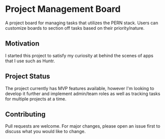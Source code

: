 # Project Management Board

A project board for managing tasks that utilizes the PERN stack. Users can customize boards to section off tasks based on their priority/nature.

## Motivation

I started this project to satisfy my curiosity at behind the scenes of apps that I use such as Huntr.

## Project Status

The project currently has MVP features available, however I'm looking to develop it further and implement admin/team roles as well as tracking tasks for multiple projects at a time.

## Contributing

Pull requests are welcome. For major changes, please open an issue first to discuss what you would like to change.